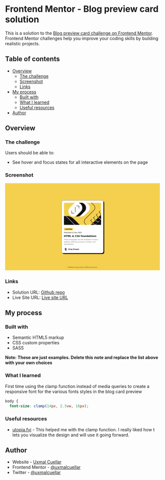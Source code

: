 # Frontend Mentor - Blog preview card solution

This is a solution to the [Blog preview card challenge on Frontend Mentor](https://www.frontendmentor.io/challenges/blog-preview-card-ckPaj01IcS). Frontend Mentor challenges help you improve your coding skills by building realistic projects.

## Table of contents

- [Overview](#overview)
  - [The challenge](#the-challenge)
  - [Screenshot](#screenshot)
  - [Links](#links)
- [My process](#my-process)
  - [Built with](#built-with)
  - [What I learned](#what-i-learned)
  - [Useful resources](#useful-resources)
- [Author](#author)

## Overview

### The challenge

Users should be able to:

- See hover and focus states for all interactive elements on the page

### Screenshot

![](./blog-preview-card-solution-screenshot.png)

### Links

- Solution URL: [Github repo](https://github.com/UxmalCuellar/blog-preview-card)
- Live Site URL: [Live site URL](https://uxmalcuellar.github.io/blog-preview-card/)

## My process

### Built with

- Semantic HTML5 markup
- CSS custom properties
- SASS

**Note: These are just examples. Delete this note and replace the list above with your own choices**

### What I learned

First time using the clamp function instead of media queries to create a responsive font for the various fonts styles in the blog card preview

```css
body {
  font-size: clamp(14px, 2.5vw, 16px);
```

### Useful resources

- [utopia.fyi](https://utopia.fyi/type/calculator?c=320,18,1.2,1240,20,1.25,5,2,&s=0.75%7C0.5%7C0.25,1.5%7C2%7C3%7C4%7C6,s-l&g=s,l,xl,12) - This helped me with the clamp function. I really liked how t lets you visualize the design and will use it going forward.

## Author

- Website - [Uxmal Cuellar](https://www.uxmalcuellar.com)
- Frontend Mentor - [@uxmalcuellar](https://www.frontendmentor.io/profile/uxmalcuellar)
- Twitter - [@uxmalcuellar](https://www.twitter.com/uxmalcuellar)
